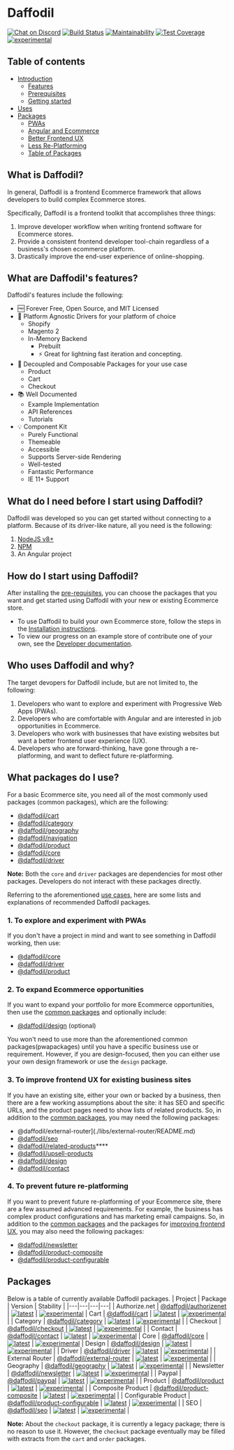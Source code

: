 # Daffodil
[![Chat on Discord](https://img.shields.io/discord/777920696583454740)](https://discord.gg/BdaJVZ53sR)
[![Build Status](https://graycore.visualstudio.com/Daffodil/_apis/build/status/graycoreio.daffodil?branchName=develop)](https://graycore.visualstudio.com/Daffodil/_build/latest?definitionId=6&branchName=develop)
[![Maintainability](https://api.codeclimate.com/v1/badges/1b331aa9dd107c168250/maintainability)](https://codeclimate.com/github/graycoreio/daffodil/maintainability)
[![Test Coverage](https://api.codeclimate.com/v1/badges/1b331aa9dd107c168250/test_coverage)](https://codeclimate.com/github/graycoreio/daffodil/test_coverage)
[![experimental](https://img.shields.io/static/v1.svg?label=stability&message=experimental&color=orange)](https://www.github.com/graycoreio/daffodil)

## Table of contents
- [Introduction](#whatisdaff)
  - [Features](#features)
  - [Prerequisites](#prereqs)
  - [Getting started](#getstarted)
- [Uses](#whowhydaff)
- [Packages](#whatpackages)
  - [PWAs](#pwapackages)
  - [Angular and Ecommerce](#angularecompackages)
  - [Better Frontend UX](#frontendpackages)
  - [Less Re-Platforming](#replatformpackages)
  - [Table of Packages](#packages) 

## What is Daffodil? <a id="whatisdaff"></a>
In general, Daffodil is a frontend Ecommerce framework that allows developers to build complex Ecommerce stores. 

Specifically, Daffodil is a frontend toolkit that accomplishes three things:

1. Improve developer workflow when writing frontend software for Ecommerce stores.
2. Provide a consistent frontend developer tool-chain regardless of a business's chosen ecommerce platform.
3. Drastically improve the end-user experience of online-shopping.

## What are Daffodil's features? <a name="features"></a>
Daffodil's features include the following:
* :free: Forever Free, Open Source, and MIT Licensed
* :hammer: Platform Agnostic Drivers for your platform of choice
    * Shopify
    * Magento 2
    * In-Memory Backend
        * Prebuilt
        * :zap: Great for lightning fast iteration and concepting.
* :cake: Decoupled and Composable Packages for your use case
    * Product
    * Cart
    * Checkout
* :books: Well Documented
    * Example Implementation
    * API References
    * Tutorials
* :bulb: Component Kit
    * Purely Functional
    * Themeable
    * Accessible
    * Supports Server-side Rendering
    * Well-tested
    * Fantastic Performance
    * IE 11+ Support

## What do I need before I start using Daffodil? <a name="prereqs"></a>
Daffodil was developed so you can get started without connecting to a platform. Because of its  driver-like nature, all you need is the following:

1. [NodeJS v8+](https://nodejs.org/en/)
2. [NPM](https://www.npmjs.com/)
3. An Angular project

## How do I start using Daffodil? <a name="getstarted"></a>
After installing the [pre-requisites](#prereqs), you can choose the packages that you want and get started using Daffodil with your new or existing Ecommerce store. 

- To use Daffodil to build your own Ecommerce store, follow the steps in the [Installation instructions](./docs/INSTALLATION.md).
- To view our progress on an example store of contribute one of your own, see the [Developer documentation](https://github.com/graycoreio/daffodil/blob/develop/docs/DEVELOPER.md#running-the-example-demo).

## Who uses Daffodil and why? <a name="whowhydaff"></a>
The target devopers for Daffodil include, but are not limited to, the following:

1. Developers who want to explore and experiment with Progressive Web Apps (PWAs).
2. Developers who are comfortable with Angular and are interested in job opportunities in Ecommerce.
3. Developers who work with businesses that have existing websites but want a better frontend user experience (UX).
4. Developers who are forward-thinking, have gone through a re-platforming, and want to deflect future re-platforming. 

## What packages do I use? <a name="whatpackages"></a>
For a basic Ecommerce site, you need all of the most commonly used packages (common packages), which are the following:
- [@daffodil/cart](./libs/cart/README.md)
- [@daffodil/category](./libs/category/README.md)
- [@daffodil/geography](./libs/geography/README.md)
- [@daffodil/navigation](./libs/navigation/README.md)
- [@daffodil/product](./libs/product/README.md)
- [@daffodil/core](./libs/order/README.md)
- [@daffodil/driver](./libs/driver/README.md)

**Note:** Both the `core` and `driver` packages are dependencies for most other packages. Developers do not interact with these packages directly.

Referring to the aforementioned [use cases](#whowhydaff), here are some lists and explanations of recommended Daffodil packages.

### **1. To explore and experiment with PWAs**<a name="pwapackages"></a>

 If you don't have a project in mind and want to see something in Daffodil working, then use:
- [@daffodil/core](./libs/order/README.md)
- [@daffodil/driver](./libs/driver/README.md)
- [@daffodil/product](./libs/product/README.md)

### **2. To expand Ecommerce opportunities**<a name="angularecompackages"></a>

If you want to expand your portfolio for more Ecommerce opportunities, then use the [common packages](#whatpackages) and optionally include:
- [@daffodil/design](./libs/design/README.md) (optional)

You won't need to use more than the aforementioned common packages(pwapackages) until you have a specific business use or requirement. However, if you are design-focused, then you can either use your own design framework or use the `design` package.

### **3. To improve frontend UX for existing business sites**<a name="frontendpackages"></a>
If you have an existing site, either your own or backed by a business, then there are a few working assumptions about the site: it has SEO and specific URLs, and the product pages need to show lists of related products.
 So, in addition to the [common packages](#whatpackages), you may need the following packages:
- @daffodil/external-router](./libs/external-router/README.md)
- [@daffodil/seo](./libs/seo/README.md)
- [@daffodil/related-products](./libs/related-products/README.md)****
- [@daffodil/upsell-products](./libs/upsell-products/README.md)
- [@daffodil/design](./libs/design/README.md)
- [@daffodil/contact](./libs/contact/README.md)

### **4. To prevent future re-platforming**<a name="replatformpackages"></a>
If you want to prevent future re-platforming of your Ecommerce site, there are a few assumed advanced requirements. For example, the business has complex product configurations and has marketing email campaigns. So, in addition to the [common packages](#whatpackages) and the packages for [improving frontend UX](#frontendpackages), you may also need the following packages:

- [@daffodil/newsletter](./libs/newsletter/README.md)
- [@daffodil/product-composite](./libs/product-composite/README.md)
- [@daffodil/product-configurable](./libs/product-configurable/README.md)

## Packages <a name="packages"></a>
Below is a table of currently available Daffodil packages.
| Project | Package | Version | Stability |
|---|---|---|---|
| Authorize.net | [@daffodil/authorizenet](./libs/authorizenet/README.md) | [![latest](https://img.shields.io/npm/v/%40daffodil%2Fauthorizenet/latest.svg)](https://npmjs.com/package/@daffodil/authorizenet) | [![experimental](https://img.shields.io/static/v1.svg?label=stability&message=experimental&color=orange)](https://www.github.com/graycoreio/daffodil)
| Cart | [@daffodil/cart](./libs/cart/README.md) | [![latest](https://img.shields.io/npm/v/%40daffodil%2Fcart/latest.svg)](https://npmjs.com/package/@daffodil/cart) | [![experimental](https://img.shields.io/static/v1.svg?label=stability&message=experimental&color=orange)](https://www.github.com/graycoreio/daffodil) |
| Category | [@daffodil/category](./libs/category/README.md) | [![latest](https://img.shields.io/npm/v/%40daffodil%2Fcategory/latest.svg)](https://npmjs.com/package/@daffodil/category) | [![experimental](https://img.shields.io/static/v1.svg?label=stability&message=experimental&color=orange)](https://www.github.com/graycoreio/daffodil) |
| Checkout | [@daffodil/checkout](./libs/checkout/README.md) | [![latest](https://img.shields.io/npm/v/%40daffodil%2Fcheckout/latest.svg)](https://npmjs.com/package/@daffodil/checkout) | [![experimental](https://img.shields.io/static/v1.svg?label=stability&message=experimental&color=orange)](https://www.github.com/graycoreio/daffodil) |
| Contact | [@daffodil/contact](./libs/contact/README.md) | [![latest](https://img.shields.io/npm/v/%40daffodil%2Fcontact/latest.svg)](https://npmjs.com/package/@daffodil/contact) | [![experimental](https://img.shields.io/static/v1.svg?label=stability&message=experimental&color=orange)](https://www.github.com/graycoreio/daffodil)
| Core | [@daffodil/core](./libs/core/README.md) | [![latest](https://img.shields.io/npm/v/%40daffodil%2Fcore/latest.svg)](https://npmjs.com/package/@daffodil/core) | [![experimental](https://img.shields.io/static/v1.svg?label=stability&message=experimental&color=orange)](https://www.github.com/graycoreio/daffodil)
| Design | [@daffodil/design](./libs/design/README.md) | [![latest](https://img.shields.io/npm/v/%40daffodil%2Fdesign/latest.svg)](https://npmjs.com/package/@daffodil/design) | [![experimental](https://img.shields.io/static/v1.svg?label=stability&message=experimental&color=orange)](https://www.github.com/graycoreio/daffodil) |
| Driver | [@daffodil/driver](./libs/driver/README.md) | [![latest](https://img.shields.io/npm/v/%40daffodil%2Fdriver/latest.svg)](https://npmjs.com/package/@daffodil/driver) | [![experimental](https://img.shields.io/static/v1.svg?label=stability&message=experimental&color=orange)](https://www.github.com/graycoreio/daffodil) |
| External Router | [@daffodil/external-router](./libs/external-router/README.md) | [![latest](https://img.shields.io/npm/v/%40daffodil%2Fexternal-router/latest.svg)](https://npmjs.com/package/@daffodil/external-router) | [![experimental](https://img.shields.io/static/v1.svg?label=stability&message=experimental&color=orange)](https://www.github.com/graycoreio/daffodil) |
| Geography | [@daffodil/geography](./libs/geography/README.md) | [![latest](https://img.shields.io/npm/v/%40daffodil%2Fgeography/latest.svg)](https://npmjs.com/package/@daffodil/geography) | [![experimental](https://img.shields.io/static/v1.svg?label=stability&message=experimental&color=orange)](https://www.github.com/graycoreio/daffodil) |
| Newsletter | [@daffodil/newsletter](./libs/newsletter/README.md) | [![latest](https://img.shields.io/npm/v/%40daffodil%2Fnewsletter/latest.svg)](https://npmjs.com/package/@daffodil/newsletter) | [![experimental](https://img.shields.io/static/v1.svg?label=stability&message=experimental&color=orange)](https://www.github.com/graycoreio/daffodil) |
| Paypal | [@daffodil/paypal](./libs/paypal/README.md) | [![latest](https://img.shields.io/npm/v/%40daffodil%2Fpaypal/latest.svg)](https://npmjs.com/package/@daffodil/paypal) | [![experimental](https://img.shields.io/static/v1.svg?label=stability&message=experimental&color=orange)](https://www.github.com/graycoreio/daffodil) |
| Product | [@daffodil/product](./libs/product/README.md) | [![latest](https://img.shields.io/npm/v/%40daffodil%2Fproduct/latest.svg)](https://npmjs.com/package/@daffodil/product) | [![experimental](https://img.shields.io/static/v1.svg?label=stability&message=experimental&color=orange)](https://www.github.com/graycoreio/daffodil) |
| Composite Product | [@daffodil/product-composite](./libs/product-composite/README.md) | [![latest](https://img.shields.io/npm/v/%40daffodil%2Fproduct-composite/latest.svg)](https://npmjs.com/package/@daffodil/product-composite) | [![experimental](https://img.shields.io/static/v1.svg?label=stability&message=experimental&color=orange)](https://www.github.com/graycoreio/daffodil) |
| Configurable Product | [@daffodil/product-configurable](./libs/product-configurable/README.md) | [![latest](https://img.shields.io/npm/v/%40daffodil%2Fproduct-configurable/latest.svg)](https://npmjs.com/package/@daffodil/product-configurable) | [![experimental](https://img.shields.io/static/v1.svg?label=stability&message=experimental&color=orange)](https://www.github.com/graycoreio/daffodil) |
| SEO | [@daffodil/seo](./libs/seo/README.md) | [![latest](https://img.shields.io/npm/v/%40daffodil%2Fseo/latest.svg)](https://npmjs.com/package/@daffodil/seo) | [![experimental](https://img.shields.io/static/v1.svg?label=stability&message=experimental&color=orange)](https://www.github.com/graycoreio/daffodil) |

**Note:** About the `checkout` package, it is currently a legacy package; there is no reason to use it. However, the `checkout` package eventually may be filled with extracts from the `cart` and `order` packages.
